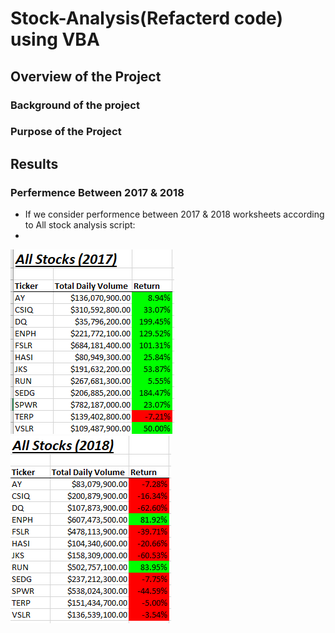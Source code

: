 # Stock-Analysis(Refacterd code) using VBA
## Overview of the Project
### Background of the project
### Purpose of the Project

## Results
### Perfermence Between 2017 & 2018
- If we consider performence between 2017 & 2018 worksheets according to All stock analysis script:
- 
![](Resources/AllStockAnalysis2017Table.png)![](Resources/AllStockAnalysis2018Table.PNG)
 

